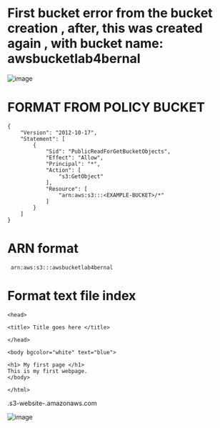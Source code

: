 
# First bucket error from the bucket creation , after, this was created  again , with bucket name: awsbucketlab4bernal
![image](https://github.com/Fx2048/COMU_REDES/assets/131219987/54887920-3c0c-426a-a7de-4e713b160ed2)


# FORMAT FROM POLICY BUCKET 
````
{
    "Version": "2012-10-17",
    "Statement": [
        {
            "Sid": "PublicReadForGetBucketObjects",
            "Effect": "Allow",
            "Principal": "*",
            "Action": [
                "s3:GetObject"
            ],
            "Resource": [
                "arn:aws:s3:::<EXAMPLE-BUCKET>/*"
            ]
        }
    ]
}
````
# ARN format

```` arn:aws:s3:::awsbucketlab4bernal````

# Format text file index

````
<head>

<title> Title goes here </title>

</head>

<body bgcolor="white" text="blue">

<h1> My first page </h1> 
This is my first webpage.
</body>

</html>
````

<EXAMPLE-BUCKET>.s3-website-<REGION>.amazonaws.com

![image](https://github.com/Fx2048/COMU_REDES/assets/131219987/ad1f56e1-8a1d-4726-b8d1-ff077e7aa599)

